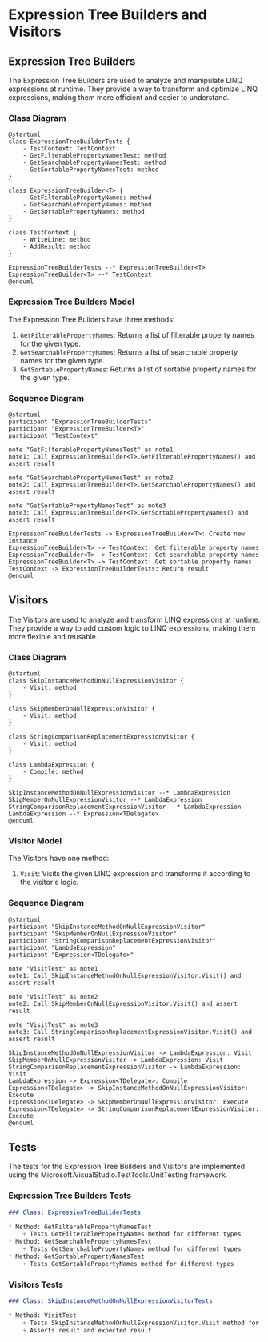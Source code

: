 # Expression Tree Builders and Visitors

## Expression Tree Builders

The Expression Tree Builders are used to analyze and manipulate LINQ expressions at runtime. They provide a way to transform and optimize LINQ expressions, making them more efficient and easier to understand.

### Class Diagram

```plantuml
@startuml
class ExpressionTreeBuilderTests {
    - TestContext: TestContext
    - GetFilterablePropertyNamesTest: method
    - GetSearchablePropertyNamesTest: method
    - GetSortablePropertyNamesTest: method
}

class ExpressionTreeBuilder<T> {
    - GetFilterablePropertyNames: method
    - GetSearchablePropertyNames: method
    - GetSortablePropertyNames: method
}

class TestContext {
    - WriteLine: method
    - AddResult: method
}

ExpressionTreeBuilderTests --* ExpressionTreeBuilder<T>
ExpressionTreeBuilder<T> --* TestContext
@enduml
```

### Expression Tree Builders Model

The Expression Tree Builders have three methods:

1. `GetFilterablePropertyNames`: Returns a list of filterable property names for the given type.
2. `GetSearchablePropertyNames`: Returns a list of searchable property names for the given type.
3. `GetSortablePropertyNames`: Returns a list of sortable property names for the given type.

### Sequence Diagram

```plantuml
@startuml
participant "ExpressionTreeBuilderTests"
participant "ExpressionTreeBuilder<T>"
participant "TestContext"

note "GetFilterablePropertyNamesTest" as note1
note1: Call ExpressionTreeBuilder<T>.GetFilterablePropertyNames() and assert result

note "GetSearchablePropertyNamesTest" as note2
note2: Call ExpressionTreeBuilder<T>.GetSearchablePropertyNames() and assert result

note "GetSortablePropertyNamesTest" as note3
note3: Call ExpressionTreeBuilder<T>.GetSortablePropertyNames() and assert result

ExpressionTreeBuilderTests -> ExpressionTreeBuilder<T>: Create new instance
ExpressionTreeBuilder<T> -> TestContext: Get filterable property names
ExpressionTreeBuilder<T> -> TestContext: Get searchable property names
ExpressionTreeBuilder<T> -> TestContext: Get sortable property names
TestContext -> ExpressionTreeBuilderTests: Return result
@enduml
```

## Visitors

The Visitors are used to analyze and transform LINQ expressions at runtime. They provide a way to add custom logic to LINQ expressions, making them more flexible and reusable.

### Class Diagram

```plantuml
@startuml
class SkipInstanceMethodOnNullExpressionVisitor {
    - Visit: method
}

class SkipMemberOnNullExpressionVisitor {
    - Visit: method
}

class StringComparisonReplacementExpressionVisitor {
    - Visit: method
}

class LambdaExpression {
    - Compile: method
}

SkipInstanceMethodOnNullExpressionVisitor --* LambdaExpression
SkipMemberOnNullExpressionVisitor --* LambdaExpression
StringComparisonReplacementExpressionVisitor --* LambdaExpression
LambdaExpression --* Expression<TDelegate>
@enduml
```

### Visitor Model

The Visitors have one method:

1. `Visit`: Visits the given LINQ expression and transforms it according to the visitor's logic.

### Sequence Diagram

```plantuml
@startuml
participant "SkipInstanceMethodOnNullExpressionVisitor"
participant "SkipMemberOnNullExpressionVisitor"
participant "StringComparisonReplacementExpressionVisitor"
participant "LambdaExpression"
participant "Expression<TDelegate>"

note "VisitTest" as note1
note1: Call SkipInstanceMethodOnNullExpressionVisitor.Visit() and assert result

note "VisitTest" as note2
note2: Call SkipMemberOnNullExpressionVisitor.Visit() and assert result

note "VisitTest" as note3
note3: Call StringComparisonReplacementExpressionVisitor.Visit() and assert result

SkipInstanceMethodOnNullExpressionVisitor -> LambdaExpression: Visit
SkipMemberOnNullExpressionVisitor -> LambdaExpression: Visit
StringComparisonReplacementExpressionVisitor -> LambdaExpression: Visit
LambdaExpression -> Expression<TDelegate>: Compile
Expression<TDelegate> -> SkipInstanceMethodOnNullExpressionVisitor: Execute
Expression<TDelegate> -> SkipMemberOnNullExpressionVisitor: Execute
Expression<TDelegate> -> StringComparisonReplacementExpressionVisitor: Execute
@enduml
```

## Tests

The tests for the Expression Tree Builders and Visitors are implemented using the Microsoft.VisualStudio.TestTools.UnitTesting framework.

### Expression Tree Builders Tests

```markdown
### Class: ExpressionTreeBuilderTests

* Method: GetFilterablePropertyNamesTest
	+ Tests GetFilterablePropertyNames method for different types
* Method: GetSearchablePropertyNamesTest
	+ Tests GetSearchablePropertyNames method for different types
* Method: GetSortablePropertyNamesTest
	+ Tests GetSortablePropertyNames method for different types
```

### Visitors Tests

```markdown
### Class: SkipInstanceMethodOnNullExpressionVisitorTests

* Method: VisitTest
	+ Tests SkipInstanceMethodOnNullExpressionVisitor.Visit method for different inputs
	+ Asserts result and expected result

